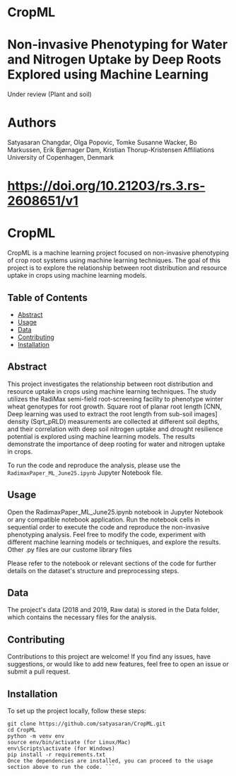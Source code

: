 # CropML

# Non-invasive Phenotyping for Water and Nitrogen Uptake by Deep Roots Explored using Machine Learning
Under review (Plant and soil)
# Authors
Satyasaran Changdar, Olga Popovic, Tomke Susanne Wacker, Bo Markussen, Erik Bjørnager Dam, Kristian Thorup-Kristensen
Affiliations
University of Copenhagen, Denmark

# https://doi.org/10.21203/rs.3.rs-2608651/v1
# CropML

CropML is a machine learning project focused on non-invasive phenotyping of crop root systems using machine learning techniques. The goal of this project is to explore the relationship between root distribution and resource uptake in crops using machine learning models.

## Table of Contents

- [Abstract](#abstract)
- [Usage](#usage)
- [Data](#data)
- [Contributing](#contributing)
- [Installation](#installation)


## Abstract

This project investigates the relationship between root distribution and resource uptake in crops using machine learning techniques. The study utilizes the RadiMax semi-field root-screening facility to phenotype winter wheat genotypes for root growth. Square root of planar root length [CNN, Deep learning was used to extract the root length from sub-soil images] density (Sqrt_pRLD) measurements are collected at different soil depths, and their correlation with deep soil nitrogen uptake and drought resilience potential is explored using machine learning models. The results demonstrate the importance of deep rooting for water and nitrogen uptake in crops.

To run the code and reproduce the analysis, please use the `RadimaxPaper_ML_June25.ipynb` Jupyter Notebook file.

## Usage

Open the RadimaxPaper_ML_June25.ipynb notebook in Jupyter Notebook or any compatible notebook application. Run the notebook cells in sequential order to execute the code and reproduce the non-invasive phenotyping analysis. 
Feel free to modify the code, experiment with different machine learning models or techniques, and explore the results. Other .py files are our custome library files


Please refer to the notebook or relevant sections of the code for further details on the dataset's structure and preprocessing steps.
## Data
The project's data (2018 and 2019, Raw data) is stored in the Data folder, which contains the necessary files for the analysis.


## Contributing
Contributions to this project are welcome! If you find any issues, have suggestions, or would like to add new features, feel free to open an issue or submit a pull request.

## Installation

To set up the project locally, follow these steps:

```shell
git clone https://github.com/satyasaran/CropML.git
cd CropML
python -m venv env
source env/bin/activate (for Linux/Mac)
env\Scripts\activate (for Windows)
pip install -r requirements.txt
Once the dependencies are installed, you can proceed to the usage section above to run the code. ```

